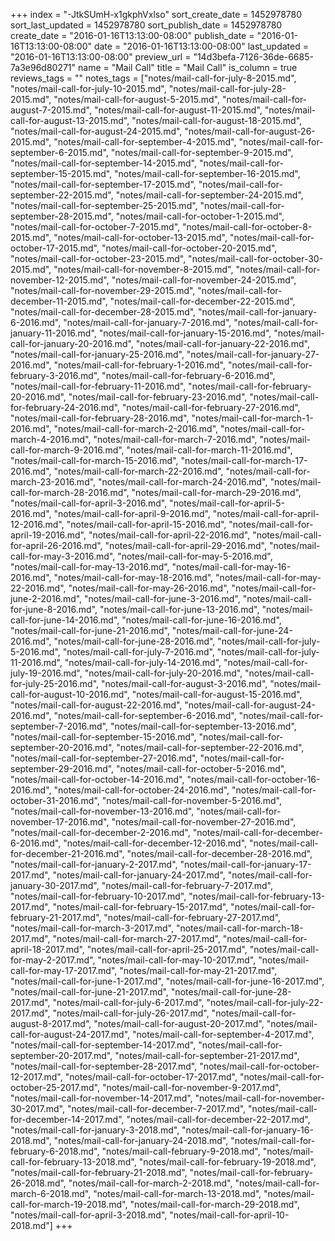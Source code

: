 +++
index = "-JtkSUmH-x1gkphVxlso"
sort_create_date = 1452978780
sort_last_updated = 1452978780
sort_publish_date = 1452978780
create_date = "2016-01-16T13:13:00-08:00"
publish_date = "2016-01-16T13:13:00-08:00"
date = "2016-01-16T13:13:00-08:00"
last_updated = "2016-01-16T13:13:00-08:00"
preview_url = "14d3befa-7126-36de-6685-7a3e96d80271"
name = "Mail Call"
title = "Mail Call"
is_column = true
reviews_tags = ""
notes_tags = ["notes/mail-call-for-july-8-2015.md", "notes/mail-call-for-july-10-2015.md", "notes/mail-call-for-july-28-2015.md", "notes/mail-call-for-august-5-2015.md", "notes/mail-call-for-august-7-2015.md", "notes/mail-call-for-august-11-2015.md", "notes/mail-call-for-august-13-2015.md", "notes/mail-call-for-august-18-2015.md", "notes/mail-call-for-august-24-2015.md", "notes/mail-call-for-august-26-2015.md", "notes/mail-call-for-september-4-2015.md", "notes/mail-call-for-september-6-2015.md", "notes/mail-call-for-september-9-2015.md", "notes/mail-call-for-september-14-2015.md", "notes/mail-call-for-september-15-2015.md", "notes/mail-call-for-september-16-2015.md", "notes/mail-call-for-september-17-2015.md", "notes/mail-call-for-september-22-2015.md", "notes/mail-call-for-september-24-2015.md", "notes/mail-call-for-september-25-2015.md", "notes/mail-call-for-september-28-2015.md", "notes/mail-call-for-october-1-2015.md", "notes/mail-call-for-october-7-2015.md", "notes/mail-call-for-october-8-2015.md", "notes/mail-call-for-october-13-2015.md", "notes/mail-call-for-october-17-2015.md", "notes/mail-call-for-october-20-2015.md", "notes/mail-call-for-october-23-2015.md", "notes/mail-call-for-october-30-2015.md", "notes/mail-call-for-november-8-2015.md", "notes/mail-call-for-november-12-2015.md", "notes/mail-call-for-november-24-2015.md", "notes/mail-call-for-november-29-2015.md", "notes/mail-call-for-december-11-2015.md", "notes/mail-call-for-december-22-2015.md", "notes/mail-call-for-december-28-2015.md", "notes/mail-call-for-january-6-2016.md", "notes/mail-call-for-january-7-2016.md", "notes/mail-call-for-january-11-2016.md", "notes/mail-call-for-january-15-2016.md", "notes/mail-call-for-january-20-2016.md", "notes/mail-call-for-january-22-2016.md", "notes/mail-call-for-january-25-2016.md", "notes/mail-call-for-january-27-2016.md", "notes/mail-call-for-february-1-2016.md", "notes/mail-call-for-february-3-2016.md", "notes/mail-call-for-february-6-2016.md", "notes/mail-call-for-february-11-2016.md", "notes/mail-call-for-february-20-2016.md", "notes/mail-call-for-february-23-2016.md", "notes/mail-call-for-february-24-2016.md", "notes/mail-call-for-february-27-2016.md", "notes/mail-call-for-february-28-2016.md", "notes/mail-call-for-march-1-2016.md", "notes/mail-call-for-march-2-2016.md", "notes/mail-call-for-march-4-2016.md", "notes/mail-call-for-march-7-2016.md", "notes/mail-call-for-march-9-2016.md", "notes/mail-call-for-march-11-2016.md", "notes/mail-call-for-march-15-2016.md", "notes/mail-call-for-march-17-2016.md", "notes/mail-call-for-march-22-2016.md", "notes/mail-call-for-march-23-2016.md", "notes/mail-call-for-march-24-2016.md", "notes/mail-call-for-march-28-2016.md", "notes/mail-call-for-march-29-2016.md", "notes/mail-call-for-april-3-2016.md", "notes/mail-call-for-april-5-2016.md", "notes/mail-call-for-april-9-2016.md", "notes/mail-call-for-april-12-2016.md", "notes/mail-call-for-april-15-2016.md", "notes/mail-call-for-april-19-2016.md", "notes/mail-call-for-april-22-2016.md", "notes/mail-call-for-april-26-2016.md", "notes/mail-call-for-april-29-2016.md", "notes/mail-call-for-may-3-2016.md", "notes/mail-call-for-may-5-2016.md", "notes/mail-call-for-may-13-2016.md", "notes/mail-call-for-may-16-2016.md", "notes/mail-call-for-may-18-2016.md", "notes/mail-call-for-may-22-2016.md", "notes/mail-call-for-may-26-2016.md", "notes/mail-call-for-june-2-2016.md", "notes/mail-call-for-june-3-2016.md", "notes/mail-call-for-june-8-2016.md", "notes/mail-call-for-june-13-2016.md", "notes/mail-call-for-june-14-2016.md", "notes/mail-call-for-june-16-2016.md", "notes/mail-call-for-june-21-2016.md", "notes/mail-call-for-june-24-2016.md", "notes/mail-call-for-june-28-2016.md", "notes/mail-call-for-july-5-2016.md", "notes/mail-call-for-july-7-2016.md", "notes/mail-call-for-july-11-2016.md", "notes/mail-call-for-july-14-2016.md", "notes/mail-call-for-july-19-2016.md", "notes/mail-call-for-july-20-2016.md", "notes/mail-call-for-july-25-2016.md", "notes/mail-call-for-august-3-2016.md", "notes/mail-call-for-august-10-2016.md", "notes/mail-call-for-august-15-2016.md", "notes/mail-call-for-august-22-2016.md", "notes/mail-call-for-august-24-2016.md", "notes/mail-call-for-september-6-2016.md", "notes/mail-call-for-september-7-2016.md", "notes/mail-call-for-september-13-2016.md", "notes/mail-call-for-september-15-2016.md", "notes/mail-call-for-september-20-2016.md", "notes/mail-call-for-september-22-2016.md", "notes/mail-call-for-september-27-2016.md", "notes/mail-call-for-september-29-2016.md", "notes/mail-call-for-october-5-2016.md", "notes/mail-call-for-october-14-2016.md", "notes/mail-call-for-october-16-2016.md", "notes/mail-call-for-october-24-2016.md", "notes/mail-call-for-october-31-2016.md", "notes/mail-call-for-november-5-2016.md", "notes/mail-call-for-november-13-2016.md", "notes/mail-call-for-november-17-2016.md", "notes/mail-call-for-november-27-2016.md", "notes/mail-call-for-december-2-2016.md", "notes/mail-call-for-december-6-2016.md", "notes/mail-call-for-december-12-2016.md", "notes/mail-call-for-december-21-2016.md", "notes/mail-call-for-december-28-2016.md", "notes/mail-call-for-january-2-2017.md", "notes/mail-call-for-january-17-2017.md", "notes/mail-call-for-january-24-2017.md", "notes/mail-call-for-january-30-2017.md", "notes/mail-call-for-february-7-2017.md", "notes/mail-call-for-february-10-2017.md", "notes/mail-call-for-february-13-2017.md", "notes/mail-call-for-february-15-2017.md", "notes/mail-call-for-february-21-2017.md", "notes/mail-call-for-february-27-2017.md", "notes/mail-call-for-march-3-2017.md", "notes/mail-call-for-march-18-2017.md", "notes/mail-call-for-march-27-2017.md", "notes/mail-call-for-april-18-2017.md", "notes/mail-call-for-april-25-2017.md", "notes/mail-call-for-may-2-2017.md", "notes/mail-call-for-may-10-2017.md", "notes/mail-call-for-may-17-2017.md", "notes/mail-call-for-may-21-2017.md", "notes/mail-call-for-june-1-2017.md", "notes/mail-call-for-june-16-2017.md", "notes/mail-call-for-june-21-2017.md", "notes/mail-call-for-june-28-2017.md", "notes/mail-call-for-july-6-2017.md", "notes/mail-call-for-july-22-2017.md", "notes/mail-call-for-july-26-2017.md", "notes/mail-call-for-august-8-2017.md", "notes/mail-call-for-august-20-2017.md", "notes/mail-call-for-august-24-2017.md", "notes/mail-call-for-september-4-2017.md", "notes/mail-call-for-september-14-2017.md", "notes/mail-call-for-september-20-2017.md", "notes/mail-call-for-september-21-2017.md", "notes/mail-call-for-september-28-2017.md", "notes/mail-call-for-october-12-2017.md", "notes/mail-call-for-october-17-2017.md", "notes/mail-call-for-october-25-2017.md", "notes/mail-call-for-november-9-2017.md", "notes/mail-call-for-november-14-2017.md", "notes/mail-call-for-november-30-2017.md", "notes/mail-call-for-december-7-2017.md", "notes/mail-call-for-december-14-2017.md", "notes/mail-call-for-december-22-2017.md", "notes/mail-call-for-january-3-2018.md", "notes/mail-call-for-january-16-2018.md", "notes/mail-call-for-january-24-2018.md", "notes/mail-call-for-february-6-2018.md", "notes/mail-call-february-9-2018.md", "notes/mail-call-for-february-13-2018.md", "notes/mail-call-for-february-19-2018.md", "notes/mail-call-for-february-21-2018.md", "notes/mail-call-for-february-26-2018.md", "notes/mail-call-for-march-2-2018.md", "notes/mail-call-for-march-6-2018.md", "notes/mail-call-for-march-13-2018.md", "notes/mail-call-for-march-19-2018.md", "notes/mail-call-for-march-29-2018.md", "notes/mail-call-for-april-3-2018.md", "notes/mail-call-for-april-10-2018.md"]
+++

